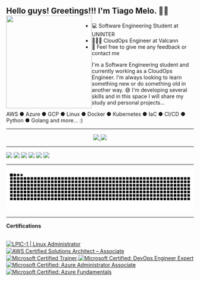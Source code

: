 ## Hello guys! Greetings!!! I'm Tiago Melo. 👋🐧 <img align="left" width="230" height="250" src="https://user-images.githubusercontent.com/75096588/153781354-062c209b-55cf-4bbd-95ee-dc96a406736f.png"></a>
- 💻 Software Engineering Student at UNINTER
- 🧑🏻‍💻 CloudOps Engineer at Valcann
- 📨 Feel free to give me any feedback or contact me

I'm a Software Engineering student and currently working as a CloudOps Engineer.
I'm always looking to learn something new or do something old in another way. 😅 I'm developing several skills and in this space I will share my study and personal projects...

AWS ● Azure ● GCP ● Linux ● Docker ● Kubernetes ● IaC ● CI/CD ● Python ● Golang and more... :)



*****

<div style = "text-align: center">
  <a href="http://tiagomelo.codes">
  <img height="170em" src="https://github-readme-stats.vercel.app/api?username=tiago-melo&theme=gruvbox&show_icons=trueinclude_all_commits=true&count_private=true"/>
  <img height="170em" src="https://github-readme-stats.vercel.app/api/top-langs/?username=tiago-melo&theme=gruvbox&layout=compact&langs_count=7"/>
</div>

*****
  
[<img src="https://img.shields.io/badge/GitHub-100000?style=for-the-badge&logo=github&logoColor=white" />](https://github.com/tiago-melo)
[<img src="https://img.shields.io/badge/GitLab-330F63?style=for-the-badge&logo=gitlab&logoColor=white" />](https://gitlab.com/tiago.melo)
[<img src="https://img.shields.io/badge/twitter-%231DA1F2.svg?&style=for-the-badge&logo=twitter&logoColor=white" />](https://twitter.com/tiagomelocodes)
[<img src="https://img.shields.io/badge/linkedin-%230077B5.svg?&style=for-the-badge&logo=linkedin&logoColor=white" />](https://www.linkedin.com/in/tiagomelocodes/) 
[<img src = "https://img.shields.io/badge/instagram-%23E4405F.svg?&style=for-the-badge&logo=instagram&logoColor=white">](https://www.instagram.com/tiagomelo.codes/) 
[<img src = "https://img.shields.io/badge/facebook-%231877F2.svg?&style=for-the-badge&logo=facebook&logoColor=white">](https://www.facebook.com/tiagomelo.codes)
  
*****
![Snake animation](https://github.com/tiago-melo/tiago-melo/blob/output/github-contribution-grid-snake.svg)
*****


<b>Certifications</b>

<div style="display: inline_block"><br>
    <a href='https://cs.lpi.org/caf/Xamman/certification/verify/LPI000254750/meanpuk6hf'><img align="center" alt="LPIC-1 | Linux Administrator" height="120" width="120" src="https://linuxsemfronteiras.com.br/wp-content/uploads/2017/07/LPIC-1-Large.png">
    <a href='https://www.credly.com/badges/9bd5fab0-2c3a-4b41-b533-3fdb3143d63f?source=linked_in_profile'><img align="center" alt="AWS Certified Solutions Architect – Associate" height="120" width="120" src="https://images.credly.com/size/3100x3100/images/0e284c3f-5164-4b21-8660-0d84737941bc/image.png">
    <a href='https://www.credly.com/badges/0b9d5fe1-4c81-4fa0-9ed2-a24a207beaac?source=linked_in_profile'><img align="center" alt="Microsoft Certified Trainer" height="120" width="120" src="https://images.credly.com/size/3100x3100/images/4cda21c8-5a97-4eb1-831f-f4c52cab2125/MCT-Microsoft_Certified_Trainer-600x600.png">
    <a href='https://www.credly.com/badges/55f111002-9516-4a2a-8a50-996d5a80fbfe?source=linked_in_profile'><img align="center" alt="Microsoft Certified: DevOps Engineer Expert" height="120" width="120" src="https://images.credly.com/size/3100x3100/images/c3ab66f8-5d59-4afa-a6c2-0ba30a1989ca/CERT-Expert-DevOps-Engineer-600x600.png">
    <a href='https://www.credly.com/badges/f4bacd10-5b24-4bd1-a4a8-896096fb4175?source=linked_in_profile'><img align="center" alt="Microsoft Certified: Azure Administrator Associate" height="120" width="120" src="https://images.credly.com/size/340x340/images/336eebfc-0ac3-4553-9a67-b402f491f185/azure-administrator-associate-600x600.png">
    <a href='https://www.credly.com/badges/112561009-f389-4ee6-b0d9-c1fa98ef7935?source=linked_in_profile'><img align="center" alt="Microsoft Certified: Azure Fundamentals" height="120" width="120" src="https://images.credly.com/size/3100x3100/images/be8fcaeb-c769-4858-b567-ffaaa73ce8cf/image.png">
</div>
